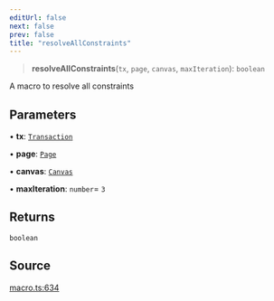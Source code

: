 ```yaml
---
editUrl: false
next: false
prev: false
title: "resolveAllConstraints"
---
```


> **resolveAllConstraints**(`tx`, `page`, `canvas`, `maxIteration`): `boolean`

A macro to resolve all constraints

## Parameters

• **tx**: [`Transaction`](/api-core/classes/transaction/)

• **page**: [`Page`](/api-core/classes/page/)

• **canvas**: [`Canvas`](/api-core/classes/canvas/)

• **maxIteration**: `number`= `3`

## Returns

`boolean`

## Source

[macro.ts:634](https://github.com/dgmjs/dgmjs/blob/main/packages/core/src/macro.ts#L634)
